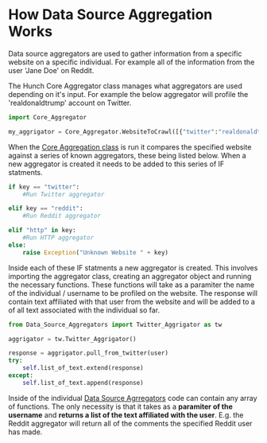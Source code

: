 # How Data Source Aggregation Works

Data source aggregators are used to gather information from a specific website on a specific individual. For example all of the information from the user 'Jane Doe' on Reddit.

The Hunch Core Aggregator class manages what aggregators are used depending on it's input. For example the below aggregator will profile the 'realdonaldtrump' account on Twitter. 

```python
import Core_Aggregator

my_aggrigator = Core_Aggregator.WebsiteToCrawl([{"twitter":"realdonaldtrump"}],"realdonaldtrump")

```

When the [Core Aggregation class](https://github.com/user1342/Hunch/blob/master/Core_Aggregator.py) is run it compares the specified website against a series of known aggregators, these being listed below. When a new aggregator is created it needs to be added to this series of IF statments.

```python
if key == "twitter":
    #Run Twitter aggregator

elif key == "reddit":
    #Run Reddit aggregator

elif "http" in key:
    #Run HTTP aggregator
else:
    raise Exception("Unknown Website " + key)
```

Inside each of these IF statments a new aggregator is created. This involves importing the aggregator class, creating an aggregator object and running the necessary functions. These functions will take as a paramiter the name of the individual / username to be profiled on the website. The response will contain text affiliated with that user from the website and will be added to a of all text associated with the individual so far. 

```python
from Data_Source_Aggregators import Twitter_Aggrigator as tw

aggrigator = tw.Twitter_Aggrigator()

response = aggrigator.pull_from_twitter(user)
try:
    self.list_of_text.extend(response)
except:
    self.list_of_text.append(response)
```

Inside of the individual [Data Source Agrregators](https://github.com/user1342/Hunch/tree/master/Data_Source_Aggregators) code can contain any array of functions. The only necessity is that it takes as a **paramiter of the username** and **returns a list of the text affiliated with the user**. E.g. the Reddit aggregator will return all of the comments the specified Reddit user has made. 
